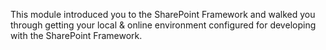 This module introduced you to the SharePoint Framework and walked you through getting your local & online environment configured for developing with the SharePoint Framework.
